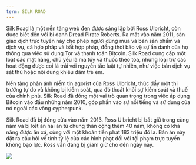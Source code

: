 ```yaml
---
term: SILK ROAD
---
```


Silk Road là một nền tảng web đen được sáng lập bởi Ross Ulbricht, còn được biết đến với bí danh Dread Pirate Roberts. Ra mắt vào năm 2011, sàn giao dịch trực tuyến này cho phép người dùng mua và bán sản phẩm và dịch vụ, cả hợp pháp và bất hợp pháp, đồng thời bảo vệ sự ẩn danh của họ thông qua việc sử dụng Tor và thanh toán Bitcoin. Silk Road cung cấp một loạt các mặt hàng, chủ yếu là ma túy và thuốc theo toa, nhưng loại trừ các hoạt động được coi là trái với nguyên tắc luật tự nhiên, như việc bán dịch vụ sát thủ hoặc nội dung khiêu dâm trẻ em.

Nền tảng phản ánh niềm tin agorist của Ross Ulbricht, thúc đẩy một thị trường tự do và không bị kiểm soát, qua đó thoát khỏi sự kiểm soát và thuế của chính phủ. Silk Road đã đóng một vai trò quan trọng trong việc áp dụng Bitcoin vào đầu những năm 2010, góp phần vào sự nổi tiếng và sử dụng của nó ngoài các vòng cypherpunk.

Silk Road đã bị đóng cửa vào năm 2013. Ross Ulbricht bị bắt giữ trong cùng năm và bị kết án hai án tù chung thân cộng thêm 40 năm, không có khả năng được ân xá, cùng với một khoản tiền phạt 183 triệu đô la. Bản án này đặt ra câu hỏi về tính tỷ lệ của các hình phạt đối với tội phạm trực tuyến không bạo lực. Ross vẫn đang bị giam giữ cho đến ngày nay.

![](../../dictionnaire/assets/24.png)